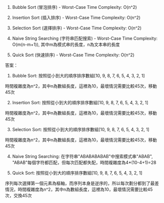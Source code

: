 

1. Bubble Sort (冒泡排序) - Worst-Case Time Complexity: O(n^2)

2. Insertion Sort (插入排序) - Worst-Case Time Complexity: O(n^2)

3. Selection Sort (選擇排序) - Worst-Case Time Complexity: O(n^2)

4. Naive String Searching (字符串匹配搜索) - Worst-Case Time Complexity: O(m(n-m+1)), 其中m為模式串的長度，n為文本串的長度

5. Quick Sort (快速排序) - Worst-Case Time Complexity: O(n^2)

答案：

1. Bubble Sort: 按照從小到大的順序排序數組[10, 9, 8, 7, 6, 5, 4, 3, 2, 1]

時間複雜度為n^2，其中n為數組長度，這裡為10，最壞情況需要比較45次，移動45次

2. Insertion Sort: 按照從小到大的順序排序數組[10, 9, 8, 7, 6, 5, 4, 3, 2, 1]

時間複雜度為n^2，其中n為數組長度，這裡為10，最壞情況需要比較45次，移動45次

3. Selection Sort: 按照從小到大的順序排序數組[10, 9, 8, 7, 6, 5, 4, 3, 2, 1]

時間複雜度為n^2，其中n為數組長度，這裡為10，最壞情況需要比較45次，移動45次

4. Naive String Searching: 在字符串"ABABABABAB"中搜索模式串"ABAB", "ABAB"每個字符都匹配，但每次匹配都失配，時間複雜度為4*(10-4+1)=28

5. Quick Sort: 按照從小到大的順序排序數組[10, 9, 8, 7, 6, 5, 4, 3, 2, 1]

序列每次選擇第一個元素為樞軸，而序列本身是逆序的，所以每次劃分都到了最差情況，時間複雜度為n^2，其中n為數組長度，這裡為10，最壞情況需要比較45次，交換45次